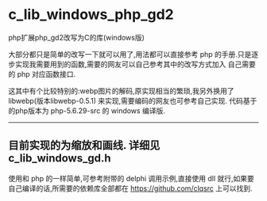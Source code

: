 # c_lib_windows_php_gd2
php扩展php_gd2改写为C的库(windows版)

大部分都只是简单的改写一下就可以用了,用法都可以直接参考 php 的手册.只是逐步实现我需要用到的函数,需要的网友可以自己参考其中的改写方式加入
自己需要的 php 对应函数接口.

这其中有个比较特别的:webp图片的解码,原实现相当的繁琐,我另外换用了 libwebp(版本libwebp-0.5.1) 来实现,需要编码的网友也可参考自己实现.
代码基于的php版本为 php-5.6.29-src 的 windows 编译版.

--------------------------------------------------

目前实现的为缩放和画线. 详细见 c_lib_windows_gd.h
--------------------------------------------------

使用和 php 的一样简单,可参考附带的 delphi 调用示例,直接使用 dll 就行,如果要自己编译的话,所需要的依赖库全部都在
https://github.com/clqsrc
上可以找到.
